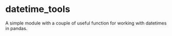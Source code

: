 # datetime_tools
A simple module with a couple of useful function for working with datetimes in pandas.
